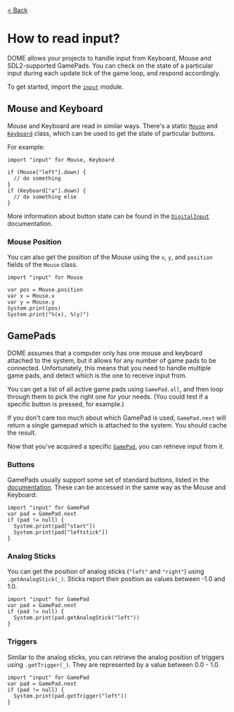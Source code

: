 [< Back](..)

How to read input?
==========================

DOME allows your projects to handle input from Keyboard, Mouse and SDL2-supported GamePads.
You can check on the state of a particular input during each update tick of the game loop, and
respond accordingly.

To get started, import the [`input`](/modules/input) module.

## Mouse and Keyboard

Mouse and Keyboard are read in similar ways. There's a static [`Mouse`](/modules/inpuP#mouse) and [`Keyboard`](/modules/input#keyboard) class, which
can be used to get the state of particular buttons.

For example:

```
import "input" for Mouse, Keyboard

if (Mouse["left"].down) {
  // do something
}
if (Keyboard["a"].down) {
  // do something else
}
```

More information about button state can be found in the [`DigitalInput`](/modules/input#digitalinput) documentation.

### Mouse Position

You can also get the position of the Mouse using the `x`, `y`, and `position` fields of the `Mouse` class.
```
import "input" for Mouse

var pos = Mouse.position
var x = Mouse.x
var y = Mouse.y
System.print(pos)
System.print("%(x), %(y)")
```


## GamePads

DOME assumes that a computer only has one mouse and keyboard attached to the system, but
it allows for any number of game pads to be connected. Unfortunately, this means that you need to 
handle multiple game pads, and detect which is the one to receive input from.

You can get a list of all active game pads using `GamePad.all`, and then loop through them to
pick the right one for your needs. (You could test if a specific button is pressed, for example.)

If you don't care too much about which GamePad is used, `GamePad.next` will return a single gamepad which is attached to the system. You should cache the result.

Now that you've acquired a specific [`GamePad`](/modules/input#gamepad), you can retrieve input from it.

### Buttons

GamePads usually support some set of standard buttons, listed in the [documentation](/modules/input#isbuttonpressedbutton-string-boolean). These can be accessed in the same way as the Mouse and Keyboard:

```
import "input" for GamePad
var pad = GamePad.next
if (pad != null) {
  System.print(pad["start"])
  System.print(pad["leftstick"])
}
```

### Analog Sticks

You can get the position of analog sticks (`"left"` and `"right"`) using `.getAnalogStick(_)`. Sticks report their position as values between -1.0 and 1.0.

```
import "input" for GamePad
var pad = GamePad.next
if (pad != null) {
  System.print(pad.getAnalogStick("left"))
}
```

### Triggers
Similar to the analog sticks, you can retrieve the analog position of triggers using `.getTrigger(_)`. They are represented by a value between 0.0 - 1.0.
```
import "input" for GamePad
var pad = GamePad.next
if (pad != null) {
  System.print(pad.getTrigger("left"))
}
```





